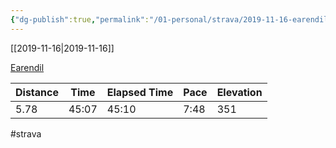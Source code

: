 ```yaml
---
{"dg-publish":true,"permalink":"/01-personal/strava/2019-11-16-earendil/"}
---
```



[[2019-11-16\|2019-11-16]]

[Earendil](https://www.strava.com/activities/2869656625)

| Distance | Time  | Elapsed Time | Pace | Elevation |
| -------- | ----- | ------------ | ---- | --------- |
| 5.78     | 45:07 | 45:10        | 7:48 | 351       |




#strava
